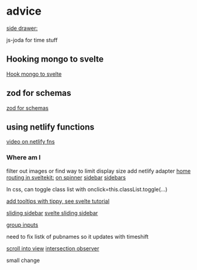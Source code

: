 # advice

[side drawer:](https://www.w3schools.com/howto/tryit.asp?filename=tryhow_js_sidenav)

js-joda for time stuff

## Hooking mongo to svelte

[Hook mongo to svelte](https://www.youtube.com/watch?v=gwktlvFHLMA)

## zod for schemas

[zod for schemas](https://zod.dev/?id=ip-addresses)

## using netlify functions

[video on netlify fns](https://www.youtube.com/watch?v=qHUMu7ZGQwo)

### Where am I

filter out images or find way to limit display size
add netlify adapter
[home routing in sveltekit:](https://stackoverflow.com/questions/68187584/how-to-route-programmatically-in-sveltekit)
[on spinner](https://www.ratamero.com/blog/showing-a-loading-spinner-when-navigation-is-delayed-in-sveltekit)
[sidebar](https://svelte-sidebar.vercel.app/)
[sidebars](https://devdevout.com/css/css-sidebar-menus)

In css, can toggle class list with onclick=this.classList.toggle(...)

[add tooltips with tippy, see svelte tutorial](https://learn.svelte.dev/tutorial/adding-parameters-to-actions)

[sliding sidebar](https://codepen.io/dphrag/pen/JeayLw)
[svelte sliding sidebar](https://svelte.dev/repl/03f0be0c4dc54eb4af5a168f644f5c31?version=3.19.1)

[group inputs](https://svelte.dev/examples/group-inputs)

need to fix listk of pubnames so it updates with timeshift

[scroll into view](https://stackoverflow.com/questions/13412918/scroll-to-a-particular-element-in-a-ul-list-with-dynamic-ids)
[intersection observer](https://developer.mozilla.org/en-US/docs/Web/API/Intersection_Observer_API)

small change
